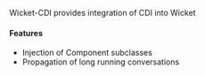 Wicket-CDI provides integration of CDI into Wicket

#### Features

* Injection of Component subclasses
* Propagation of long running conversations
